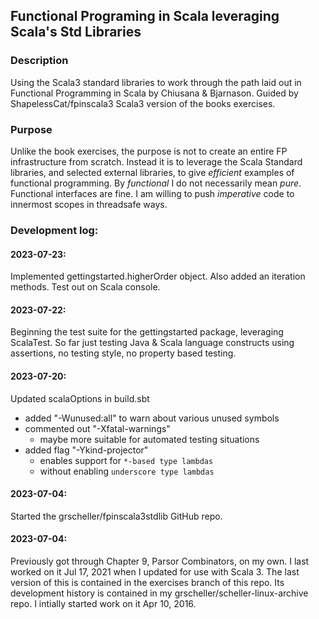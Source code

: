## Functional Programing in Scala leveraging Scala's Std Libraries 

### Description

Using the Scala3 standard libraries to work through the path laid
out in Functional Programming in Scala by Chiusana & Bjarnason. Guided
by ShapelessCat/fpinscala3 Scala3 version of the books exercises.

### Purpose

Unlike the book exercises, the purpose is not to create an entire FP
infrastructure from scratch. Instead it is to leverage the Scala
Standard libraries, and selected external libraries, to give *efficient*
examples of functional programming. By *functional* I do not necessarily
mean *pure*. Functional interfaces are fine. I am willing to push
*imperative* code to innermost scopes in threadsafe ways.

### Development log:

#### 2023-07-23:

Implemented gettingstarted.higherOrder object. Also added an iteration
methods. Test out on Scala console.

#### 2023-07-22:

Beginning the test suite for the gettingstarted package, leveraging
ScalaTest. So far just testing Java & Scala language constructs using
assertions, no testing style, no property based testing.

#### 2023-07-20:

Updated scalaOptions in build.sbt
    
* added "-Wunused:all" to warn about various unused symbols
* commented out "-Xfatal-warnings"
  * maybe more suitable for automated testing situations
* added flag "-Ykind-projector"
  * enables support for `*-based type lambdas`
  * without enabling `underscore type lambdas`

#### 2023-07-04:

Started the grscheller/fpinscala3stdlib GitHub repo.

#### 2023-07-04:

Previously got through Chapter 9, Parsor Combinators, on my own. I last
worked on it Jul 17, 2021 when I updated for use with Scala 3. The last
version of this is contained in the exercises branch of this repo. Its
development history is contained in my grscheller/scheller-linux-archive
repo. I intially started work on it Apr 10, 2016.
